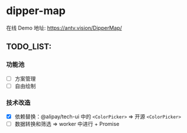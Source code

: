# dipper-map

在线 Demo 地址: https://antv.vision/DipperMap/

## TODO_LIST:

### 功能池

- [ ] 方案管理
- [ ] 自由绘制

### 技术改造

- [x] 依赖替换：@alipay/tech-ui 中的 `<ColorPicker>` => 开源 `<ColorPicker>`
- [ ] 数据转换和筛选 => worker 中进行 + Promise

